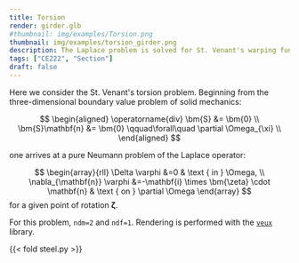 ```yaml
---
title: Torsion
render: girder.glb
#thumbnail: img/examples/Torsion.png
thumbnail: img/examples/torsion_girder.png
description: The Laplace problem is solved for St. Venant's warping function.
tags: ["CE222", "Section"]
draft: false
---
```


<!--
![Cross section of a bridge girder deformed by St. Venant warping.](img/girder.png)
-->

Here we consider the St. Venant's torsion problem. Beginning from the three-dimensional boundary value problem of solid mechanics:

$$
\begin{aligned}
\operatorname{div} \bm{S} &= \bm{0} \\
\bm{S}\mathbf{n} &= \bm{0} \qquad\forall\quad \partial \Omega_{\xi} \\
\end{aligned}
$$

one arrives at a pure Neumann problem of the Laplace operator:

$$
\begin{array}{rll}
\Delta \varphi &=0 & \text { in } \Omega, \\
\nabla_{\mathbf{n}} \varphi  &=-\mathbf{i} \times \bm{\zeta} \cdot \mathbf{n} & \text { on } \partial \Omega
\end{array}
$$
for a given point of rotation $\bm{\zeta}$.

For this problem, `ndm=2` and `ndf=1`. Rendering is performed with the [`veux`](https://veux.io) library.

{{< fold steel.py >}}

